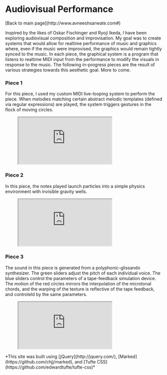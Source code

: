<b>Audiovisual Performance</b>
===============
<div>[Back to main page](http://www.avneeshsarwate.com#)</div>

Inspired by the likes of Oskar Fischinger and Ryoji Ikeda, I have been exploring audiovisual composition and improvisation. My goal was to create systems that would allow for realtime performance of music and graphics where, even if the music were improvised, the graphics would remain tightly synced to the music. In each piece, the graphical system is a program that listens to realtime MIDI input from the performance to modify the visuals in response to the music. The following in-progress pieces are the result of various strategies towards this aesthetic goal. More to come. 

### <b>Piece 1</b>
For this piece, I used my custom MIDI live-looping system to perform the piece. When melodies matching certain abstract melodic templates (defined via regular expressions) are played, the system triggers gestures in the flock of moving circles.

<figure>
    <div class="iframe_container">
        <iframe src="https://www.youtube.com/embed/xOYPkdNwmNE" allow="accelerometer; autoplay; encrypted-media; gyroscope; picture-in-picture" allowfullscreen class="iframe_video"></iframe>
    </div>
</figure>

### <b>Piece 2</b>
In this piece, the notes played launch particles into a simple physics environment with invisible gravity wells. 

<figure>
    <div class="iframe_container">
        <iframe src="https://www.youtube.com/embed/xo7bH9-9364" allow="accelerometer; autoplay; encrypted-media; gyroscope; picture-in-picture" allowfullscreen class="iframe_video"></iframe>
    </div>
</figure>

### <b>Piece 3</b>
The sound in this piece is generated from a polyphonic-glissando synthesizer. The green sliders adjust the pitch of each individual voice. The blue sliders control the parameters of a tape-feedback simulation device. The motion of the red circles mirrors the interpolation of the microtonal chords, and the warping of the texture is reflective of the tape feedback, and controleld by the same parameters. 

<figure>
    <div class="iframe_container">
        <iframe src="https://www.youtube.com/embed/lgswcWDTGNU" allow="accelerometer; autoplay; encrypted-media; gyroscope; picture-in-picture" allowfullscreen class="iframe_video"></iframe>
    </div>
</figure>


<footer>*This site was built using  [jQuery](http://jquery.com/), [Marked](https://github.com/chjj/marked), and [Tufte CSS](https://github.com/edwardtufte/tufte-css)*</footer>